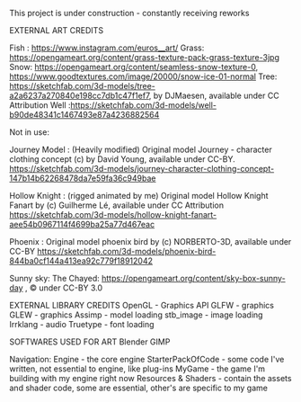 This project is under construction - constantly receiving reworks

EXTERNAL ART CREDITS

Fish : https://www.instagram.com/euros__art/ Grass: https://opengameart.org/content/grass-texture-pack-grass-texture-3jpg Snow: https://opengameart.org/content/seamless-snow-texture-0, https://www.goodtextures.com/image/20000/snow-ice-01-normal Tree: https://sketchfab.com/3d-models/tree-a2a6237a270840e198cc7db1c47f1ef7, by DJMaesen, available under CC Attribution Well :https://sketchfab.com/3d-models/well-b90de48341c1467493e87a4236882564

Not in use:

Journey Model : (Heavily modified) Original model Journey - character clothing concept (c) by David Young, available under CC-BY. https://sketchfab.com/3d-models/journey-character-clothing-concept-147b14b62268478da7e59fa36c949bae

Hollow Knight : (rigged animated by me) Original model Hollow Knight Fanart by (c) Guilherme Lé, available under CC Attribution https://sketchfab.com/3d-models/hollow-knight-fanart-aee54b0967114f4699ba25a77d467eac

Phoenix : Original model phoenix bird by (c) NORBERTO-3D, available under CC-BY https://sketchfab.com/3d-models/phoenix-bird-844ba0cf144a413ea92c779f18912042

Sunny sky: The Chayed: https://opengameart.org/content/sky-box-sunny-day , © under CC-BY 3.0

EXTERNAL LIBRARY CREDITS OpenGL - Graphics API GLFW - graphics GLEW - graphics Assimp - model loading stb_image - image loading Irrklang - audio Truetype - font loading

SOFTWARES USED FOR ART Blender GIMP

Navigation: Engine - the core engine StarterPackOfCode - some code I've written, not essential to engine, like plug-ins MyGame - the game I'm building with my engine right now Resources & Shaders - contain the assets and shader code, some are essential, other's are specific to my game
